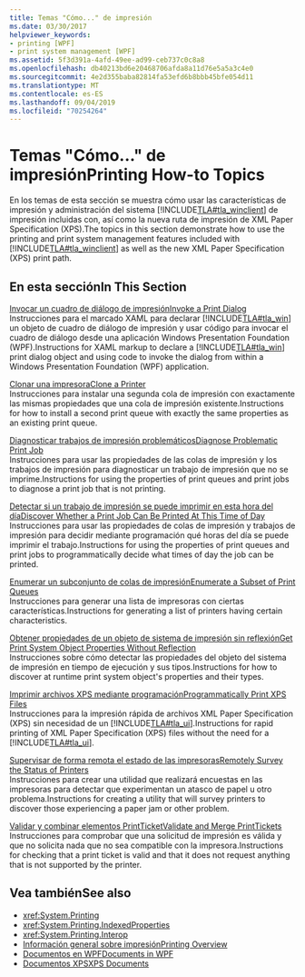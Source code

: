 ```yaml
---
title: Temas "Cómo..." de impresión
ms.date: 03/30/2017
helpviewer_keywords:
- printing [WPF]
- print system management [WPF]
ms.assetid: 5f3d391a-4afd-49ee-ad99-ceb737c0c8a8
ms.openlocfilehash: db40213bd6e20468706afda8a11d76e5a5a3c4e0
ms.sourcegitcommit: 4e2d355baba82814fa53efd6b8bbb45bfe054d11
ms.translationtype: MT
ms.contentlocale: es-ES
ms.lasthandoff: 09/04/2019
ms.locfileid: "70254264"
---
```

# <a name="printing-how-to-topics"></a><span data-ttu-id="4913c-102">Temas "Cómo..." de impresión</span><span class="sxs-lookup"><span data-stu-id="4913c-102">Printing How-to Topics</span></span>
<span data-ttu-id="4913c-103">En los temas de esta sección se muestra cómo usar las características de impresión y administración del sistema [!INCLUDE[TLA#tla_winclient](../../../../includes/tlasharptla-winclient-md.md)] de impresión incluidas con, así como la nueva ruta de impresión de XML Paper Specification (XPS).</span><span class="sxs-lookup"><span data-stu-id="4913c-103">The topics in this section demonstrate how to use the printing and print system management features included with [!INCLUDE[TLA#tla_winclient](../../../../includes/tlasharptla-winclient-md.md)] as well as the new XML Paper Specification (XPS) print path.</span></span>  
  
## <a name="in-this-section"></a><span data-ttu-id="4913c-104">En esta sección</span><span class="sxs-lookup"><span data-stu-id="4913c-104">In This Section</span></span>  
 [<span data-ttu-id="4913c-105">Invocar un cuadro de diálogo de impresión</span><span class="sxs-lookup"><span data-stu-id="4913c-105">Invoke a Print Dialog</span></span>](how-to-invoke-a-print-dialog.md)  
 <span data-ttu-id="4913c-106">Instrucciones para el marcado XAML para declarar [!INCLUDE[TLA#tla_win](../../../../includes/tlasharptla-win-md.md)] un objeto de cuadro de diálogo de impresión y usar código para invocar el cuadro de diálogo desde una aplicación Windows Presentation Foundation (WPF).</span><span class="sxs-lookup"><span data-stu-id="4913c-106">Instructions for XAML markup to declare a [!INCLUDE[TLA#tla_win](../../../../includes/tlasharptla-win-md.md)] print dialog object and using code to invoke the dialog from within a Windows Presentation Foundation (WPF) application.</span></span>  
  
 [<span data-ttu-id="4913c-107">Clonar una impresora</span><span class="sxs-lookup"><span data-stu-id="4913c-107">Clone a Printer</span></span>](how-to-clone-a-printer.md)  
 <span data-ttu-id="4913c-108">Instrucciones para instalar una segunda cola de impresión con exactamente las mismas propiedades que una cola de impresión existente.</span><span class="sxs-lookup"><span data-stu-id="4913c-108">Instructions for how to install a second print queue with exactly the same properties as an existing print queue.</span></span>  
  
 [<span data-ttu-id="4913c-109">Diagnosticar trabajos de impresión problemáticos</span><span class="sxs-lookup"><span data-stu-id="4913c-109">Diagnose Problematic Print Job</span></span>](how-to-diagnose-problematic-print-job.md)  
 <span data-ttu-id="4913c-110">Instrucciones para usar las propiedades de las colas de impresión y los trabajos de impresión para diagnosticar un trabajo de impresión que no se imprime.</span><span class="sxs-lookup"><span data-stu-id="4913c-110">Instructions for using the properties of print queues and print jobs to diagnose a print job that is not printing.</span></span>  
  
 [<span data-ttu-id="4913c-111">Detectar si un trabajo de impresión se puede imprimir en esta hora del día</span><span class="sxs-lookup"><span data-stu-id="4913c-111">Discover Whether a Print Job Can Be Printed At This Time of Day</span></span>](how-to-discover-whether-a-print-job-can-be-printed-at-this-time-of-day.md)  
 <span data-ttu-id="4913c-112">Instrucciones para usar las propiedades de colas de impresión y trabajos de impresión para decidir mediante programación qué horas del día se puede imprimir el trabajo.</span><span class="sxs-lookup"><span data-stu-id="4913c-112">Instructions for using the properties of print queues and print jobs to programmatically decide what times of day the job can be printed.</span></span>  
  
 [<span data-ttu-id="4913c-113">Enumerar un subconjunto de colas de impresión</span><span class="sxs-lookup"><span data-stu-id="4913c-113">Enumerate a Subset of Print Queues</span></span>](how-to-enumerate-a-subset-of-print-queues.md)  
 <span data-ttu-id="4913c-114">Instrucciones para generar una lista de impresoras con ciertas características.</span><span class="sxs-lookup"><span data-stu-id="4913c-114">Instructions for generating a list of printers having certain characteristics.</span></span>  
  
 [<span data-ttu-id="4913c-115">Obtener propiedades de un objeto de sistema de impresión sin reflexión</span><span class="sxs-lookup"><span data-stu-id="4913c-115">Get Print System Object Properties Without Reflection</span></span>](how-to-get-print-system-object-properties-without-reflection.md)  
 <span data-ttu-id="4913c-116">Instrucciones sobre cómo detectar las propiedades del objeto del sistema de impresión en tiempo de ejecución y sus tipos.</span><span class="sxs-lookup"><span data-stu-id="4913c-116">Instructions for how to discover at runtime print system object's properties and their types.</span></span>  
  
 [<span data-ttu-id="4913c-117">Imprimir archivos XPS mediante programación</span><span class="sxs-lookup"><span data-stu-id="4913c-117">Programmatically Print XPS Files</span></span>](how-to-programmatically-print-xps-files.md)  
 <span data-ttu-id="4913c-118">Instrucciones para la impresión rápida de archivos XML Paper Specification (XPS) sin necesidad de un [!INCLUDE[TLA#tla_ui](../../../../includes/tlasharptla-ui-md.md)].</span><span class="sxs-lookup"><span data-stu-id="4913c-118">Instructions for rapid printing of XML Paper Specification (XPS) files without the need for a [!INCLUDE[TLA#tla_ui](../../../../includes/tlasharptla-ui-md.md)].</span></span>  
  
 [<span data-ttu-id="4913c-119">Supervisar de forma remota el estado de las impresoras</span><span class="sxs-lookup"><span data-stu-id="4913c-119">Remotely Survey the Status of Printers</span></span>](how-to-remotely-survey-the-status-of-printers.md)  
 <span data-ttu-id="4913c-120">Instrucciones para crear una utilidad que realizará encuestas en las impresoras para detectar que experimentan un atasco de papel u otro problema.</span><span class="sxs-lookup"><span data-stu-id="4913c-120">Instructions for creating a utility that will survey printers to discover those experiencing a paper jam or other problem.</span></span>  
  
 [<span data-ttu-id="4913c-121">Validar y combinar elementos PrintTicket</span><span class="sxs-lookup"><span data-stu-id="4913c-121">Validate and Merge PrintTickets</span></span>](how-to-validate-and-merge-printtickets.md)  
 <span data-ttu-id="4913c-122">Instrucciones para comprobar que una solicitud de impresión es válida y que no solicita nada que no sea compatible con la impresora.</span><span class="sxs-lookup"><span data-stu-id="4913c-122">Instructions for checking that a print ticket is valid and that it does not request anything that is not supported by the printer.</span></span>  
  
## <a name="see-also"></a><span data-ttu-id="4913c-123">Vea también</span><span class="sxs-lookup"><span data-stu-id="4913c-123">See also</span></span>

- <xref:System.Printing>
- <xref:System.Printing.IndexedProperties>
- <xref:System.Printing.Interop>
- [<span data-ttu-id="4913c-124">Información general sobre impresión</span><span class="sxs-lookup"><span data-stu-id="4913c-124">Printing Overview</span></span>](printing-overview.md)
- [<span data-ttu-id="4913c-125">Documentos en WPF</span><span class="sxs-lookup"><span data-stu-id="4913c-125">Documents in WPF</span></span>](documents-in-wpf.md)
- [<span data-ttu-id="4913c-126">Documentos XPS</span><span class="sxs-lookup"><span data-stu-id="4913c-126">XPS Documents</span></span>](/windows/desktop/printdocs/documents)
